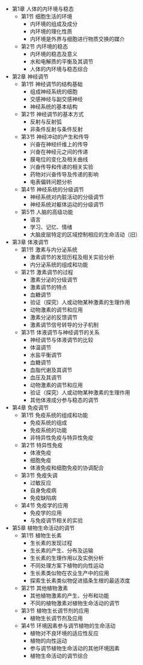 - 第1章 人体的内环境与稳态
    - 第1节 细胞生活的环境
        - 内环境的组成及成分
        - 内环境的理化性质
        - 内环境是外界与细胞进行物质交换的媒介
    - 第2节 内环境的稳态
        - 内环境的稳态及意义
        - 水和电解质的平衡及其调节
        - 人体的内环境与稳态综合
- 第2章 神经调节
    - 第1节 神经调节的结构基础
        - 组成神经系统的细胞
        - 交感神经与副交感神经
        - 神经系统的基本结构
    - 第2节 神经调节的基本方式
        - 反射与反射弧
        - 非条件反射与条件反射
    - 第3节 神经冲动的产生和传导
        - 兴奋在神经纤维上的传导
        - 兴奋在神经元之间的传递
        - 膜电位的变化及相关曲线
        - 兴奋传导和传递的相关实验
        - 药物对兴奋传导及传递的影响
        - 电表偏转问题分析
    - 第4节 神经系统的分级调节
        - 神经系统对内脏活动的分级调节
        - 神经系统对躯体运动的分级调节
    - 第5节 人脑的高级功能
        - 语言
        - 学习、记忆、情绪
        - 大脑皮层特定的区域控制相应的生命活动（旧）
- 第3章 体液调节
    - 第1节 激素与内分泌系统
        - 激素调节的发现历程及相关实验分析
        - 内分泌系统的组成和功能
    - 第2节 激素调节的过程
        - 激素分泌的分级调节
        - 激素调节的特点
        - 血糖调节
        - 验证（探究）人或动物某种激素的生理作用
        - 动物激素的调节和应用
        - 激素分泌的反馈调节
        - 激素调节信号转导的分子机制
    - 第3节 体液调节与神经调节的关系
        - 神经调节与体液调节的比较
        - 体温调节
        - 水盐平衡调节
        - 血糖调节
        - 血脂代谢及其调节
        - 血压及其调节
        - 动物激素的调节和应用
        - 验证（探究）人或动物某种激素的生理作用
        - 其他体液成分参与稳态的调节
- 第4章 免疫调节
    - 第1节 免疫系统的组成和功能
        - 免疫系统的组成
        - 免疫系统的功能
        - 非特异性免疫与特异性免疫
    - 第2节 特异性免疫
        - 体液免疫
        - 细胞免疫
        - 体液免疫和细胞免疫的协调配合
    - 第3节 免疫失调
        - 过敏反应
        - 自身免疫病
        - 免疫缺陷病
    - 第4节 免疫学的应用
        - 免疫学的应用
        - 与免疫调节相关的实验
- 第5章 植物生命活动的调节
    - 第1节 植物生长素
        - 生长素的发现过程
        - 生长素的产生、分布及运输
        - 生长素的生理作用以及实例分析
        - 不同处理方案下植物的向性运动
        - 生长素类似物在农业生产中的应用
        - 探索生长素类似物促进插条生根的最适浓度
    - 第2节 其他植物激素
        - 其他植物激素的产生、分布和功能
        - 不同的植物激素对植物生命活动的调节
    - 第3节 植物生长调节剂的应用
        - 植物生长调节剂及应用
    - 第4节 环境因素参与调节植物的生命活动
        - 植物对不良环境的适应性反应
        - 植物的向性运动
        - 参与调节植物生命活动的其他环境因素
        - 植物生命活动的调节综合

